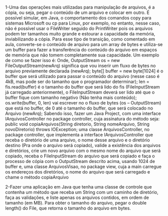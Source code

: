 1-Uma das operações mais utilizadas para manipulação de arquivos, é a cópia, ou seja, pegar o
conteúdo de um arquivo e colocar em outro.
É possível simular, em Java, o comportamento dos comandos copy para sistemas Microsoft ou
cp para Linux, por exemplo, no entanto, nesse caso, não é possível usar o FileWriter seguido do
PrintWriter pois os arquivos podem ter tamanhos muito grande e estourar a capacidade da
memória, inviabilizando a cópia. Para esse tipo de transição, como comentado em aula,
converte-se o conteúdo de arquivo para um array de bytes e utiliza-se um buffer para fazer a
transferência do conteúdo do arquivo em espaços de memória que não tomem completamente
sua capacidade. Um exemplo de como se fazer isso é:
Onde,
OutputStream os = new FileOutputStream(newArq) significa que vou inserir um fluxo
de bytes no arquivo previamente declarada (newArq);
byte[] buffer = new byte[1024] é o buffer que será utilizado para passar o conteúdo
do arquivo (nesse caso é 4kB, mas pode ser do tamanho que o programador determinar);
len = fis.read(buffer) é o tamanho do buffer que será lido do fis (FileInputStream já
carregado anteriormente), o FileInputStream deverá ser lido até que o buffer fique com
tamanho negativo (Não tenha mais conteúdo);
os.write(buffer, 0, len) vai escrever no o fluxo de bytes (os – OutputStream) que está
no buffer, de 0 até o tamanho do buffer, que será colocado no Arquivo (newArq);
Sabendo isso, fazer um Java Project, com uma interface IArquivosController no package
controller, cuja assinatura do método seja:
public void copiaArquivos(String diretorio, String nomeArquivo, String
novoDiretorio) throws IOException;
uma classe ArquivosController, no package controller, que implementa a interface
IArquivosController que receba o diretório de uma arquivo, o nome desse arquivo e o diretório
destino (Pra onde o arquivo será copiado), valide a existência dos arquivos e diretórios, crie um
novo arquivo com o mesmo nome do arquivo que será copiado, receba o FileInputStream do
arquivo que será copiado e faça o processo de cópia com o OutputStream descrito acima,
usando 1024 de buffer e,
uma classe ArquivosVisao, no package view, cuja a main carregue os endereços dos diretórios,
o nome do arquivo que será carregado e chame o método copiaArquivo

2-Fazer uma aplicação em Java que tenha uma classe de controle que contenha um método que
receba um String com um caminho de diretório, faça as validações, e liste apenas os arquivos
contidos, em ordem de tamanho (em MB). Para obter o tamanho do arquivo, pegar o double
length() do File, que retorna o tamanho do arquivo em bytes.
